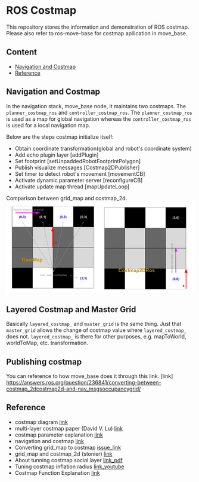 # ROS Costmap

This repository stores the information and demonstration of ROS costmap. Please also refer to ros-move-base for costmap apllication in move_base.

## Content

- [Navigation and Costmap](#Navigation-and-Costmap)
- [Reference](#Reference)

## Navigation and Costmap

In the navigation stack, move_base node, it maintains two costmaps. The `planner_costmap_ros` and `controller_costmap_ros`. The `planner_costmap_ros` is used as a map for global navigation whereas the `controller_costmap_ros` is used for a local navigation map.  

Below are the steps costmap initialize itself:  

- Obtain coordinate transformation(global and robot's coordinate system)
- Add echo plugin layer [addPlugin]
- Set footprint [setUnpaddedRobotFootprintPolygon]
- Publish visualize messages [Costmap2DPublisher]
- Set timer to detect robot's movement [movementCB]
- Activate dynamic parameter server [reconfigureCB]
- Activate update map thread [mapUpdateLoop]

Comparison between grid_map and costmap_2d.  
![image](data/image_loading_coordinates.png)

## Layered Costmap and Master Grid
Basically `layered_costmap_` and `master_grid` is the same thing. Just that `master_grid` allows the change of costmap value where `layered_costmap_` does not. `layered_costmap_` is there for other purposes, e.g. mapToWorld, worldToMap, etc. transformation.

## Publishing costmap
You can reference to how move_base does it through this link.
[link] https://answers.ros.org/question/236841/converting-between-costmap_2dcostmap2d-and-nav_msgsoccupancygrid/

## Reference

- costmap diagram [link](https://blog.csdn.net/feidaji/article/details/103178619?ops_request_misc=%257B%2522request%255Fid%2522%253A%2522160497155519725222449565%2522%252C%2522scm%2522%253A%252220140713.130102334..%2522%257D&request_id=160497155519725222449565&biz_id=0&utm_medium=distribute.pc_search_result.none-task-blog-2~all~sobaiduend~default-2-103178619.pc_first_rank_v2_rank_v28&utm_term=costmap_2d)
- multi-layer costmap paper (David V. Lu) [link](http://wustl.probablydavid.com/publications/IROS2014.pdf)
- costmap parameter explanation [link](https://www.google.com/url?sa=t&rct=j&q=&esrc=s&source=web&cd=&ved=2ahUKEwjHqv2s6vbsAhXJFLcAHaH7Bg8QFjAIegQIChAC&url=http%3A%2F%2Fu.cs.biu.ac.il%2F~yehoshr1%2F89-685%2FFall2013%2FROSLesson5.pptx&usg=AOvVaw3FxoM_cf7qIXKICrBiDGxP)
- navigation and costmap [link](https://blog.csdn.net/qq_41925420/article/details/86636141)
- Converting grid_map to costmap [issue_link](https://github.com/ANYbotics/grid_map/issues/207)
- grid_map and costmap_2d (stonier) [link](https://github.com/stonier/cost_map)
- About tunning costmap social layer [link_pdf](http://wustl.probablydavid.com/publications/TuningCostmaps.pdf)
- Tuning costmap inflation radius [link_youtube](https://www.theconstructsim.com/ros-qa-108-visualize-inflation-layer-rviz/)
- Costmap Function Explanation [link](https://blog.krybot.com/a?ID=01600-a4e174a3-687c-4641-a5de-a779369b7e8a)
